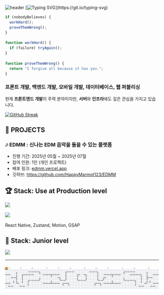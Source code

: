 ![header](https://capsule-render.vercel.app/api?type=waving&color=35ba78&text=&animation=twinkling&height=80)
[![Typing SVG](https://readme-typing-svg.demolab.com?font=Alkatra&weight=500&size=45&duration=3500&pause=3&color=35ba78&center=false&vCenter=false&multiline=true&repeat=false&width=1000&height=100&lines=When+I+become+successful,+I+will+deserve+it.)](https://git.io/typing-svg)

```javascript
if (nobodyBelieves) {
  workHard();
  proveThemWrong();
}

function workHard() {
  if (failure) tryAgain();
}

function proveThemWrong() {
  return "I forgive all because it has you.";
}
```

### 프론트 개발, 백엔드 개발, 모바일 개발, 데이터베이스, 웹 퍼블리싱

현재 **프론트엔드 개발**이 주력 분야이지만, **서버**와 **인프라**에도 깊은 관심을 가지고 있습니다.

[![GitHub Streak](https://streak-stats.demolab.com?user=HappyMarmot123&theme=vue-dark&border_radius=10&locale=ko)](https://git.io/streak-stats)

<!-- ![Top Langs](https://github-readme-stats.vercel.app/api/top-langs/?username=HappyMarmot123&layout=compact&theme=vue-dark) -->

## 🎁 PROJECTS

### 🎶 EDMM : 신나는 EDM 음악을 들을 수 있는 플랫폼

- 진행 기간: 2025년 05월 ~ 2025년 07월
- 참여 인원: 1인 (개인 프로젝트)
- 배포 링크: [edmm.vercel.app](https://edmm.vercel.app/)
- 깃허브: https://github.com/HappyMarmot123/EDMM

## 🏆 Stack: Use at Production level

<p align="left">
  <a href="https://skillicons.dev">
    <img src="https://skillicons.dev/icons?i=nextjs,react,jest,tailwind,sass,redux,ts,jquery" />
  </a>
</p>  
<p align="left">
  <a href="https://skillicons.dev">
    <img src="https://skillicons.dev/icons?i=nestjs,mongodb,mysql,supabase,prisma,nodejs,java,spring" />
  </a>
</p>    
React Native, Zustand, Motion, GSAP

## 🌱 Stack: Junior level

<p align="left">
  <a href="https://skillicons.dev">
    <img src="https://skillicons.dev/icons?i=flutter,vue,php,aws,docker,figma,firebase" />
  </a>
</p>

---

###

<picture>
  <source media="(prefers-color-scheme: dark)" srcset="https://raw.githubusercontent.com/HappyMarmot123/HappyMarmot123/output/pacman-contribution-graph-dark.svg">
  <source media="(prefers-color-scheme: light)" srcset="https://raw.githubusercontent.com/HappyMarmot123/HappyMarmot123/output/pacman-contribution-graph.svg">
  <img alt="pacman contribution graph" src="https://raw.githubusercontent.com/HappyMarmot123/HappyMarmot123/output/pacman-contribution-graph.svg">
</picture>

###
